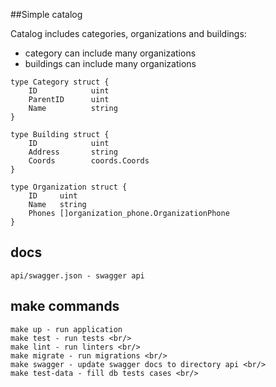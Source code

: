 ##Simple catalog

Сatalog includes categories, organizations and buildings:
- category can include many organizations
- buildings can include many organizations

```bigquery
type Category struct {
    ID            uint
    ParentID      uint
    Name          string
}

type Building struct {
    ID            uint
    Address       string
    Coords        coords.Coords
}

type Organization struct {
    ID     uint                                  
    Name   string                                
    Phones []organization_phone.OrganizationPhone
}
```

## docs
    api/swagger.json - swagger api

## make commands
    make up - run application
    make test - run tests <br/>
    make lint - run linters <br/>
    make migrate - run migrations <br/>
    make swagger - update swagger docs to directory api <br/>
    make test-data - fill db tests cases <br/>